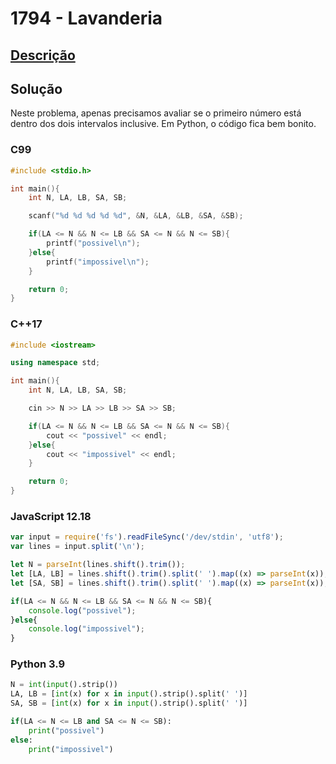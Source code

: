# 1794 - Lavanderia

## [Descrição](https://www.beecrowd.com.br/judge/pt/problems/view/1794)

## Solução

Neste problema, apenas precisamos avaliar se o primeiro número está dentro dos dois intervalos inclusive. Em Python, o código fica bem bonito.

### C99
```c
#include <stdio.h>

int main(){
    int N, LA, LB, SA, SB;

    scanf("%d %d %d %d %d", &N, &LA, &LB, &SA, &SB);

    if(LA <= N && N <= LB && SA <= N && N <= SB){
        printf("possivel\n");
    }else{
        printf("impossivel\n");
    }

    return 0;
}
```

### C++17
```cpp
#include <iostream>

using namespace std;

int main(){
    int N, LA, LB, SA, SB;

    cin >> N >> LA >> LB >> SA >> SB;

    if(LA <= N && N <= LB && SA <= N && N <= SB){
        cout << "possivel" << endl;
    }else{
        cout << "impossivel" << endl;
    }

    return 0;
}
```

### JavaScript 12.18
```javascript
var input = require('fs').readFileSync('/dev/stdin', 'utf8');
var lines = input.split('\n');

let N = parseInt(lines.shift().trim());
let [LA, LB] = lines.shift().trim().split(' ').map((x) => parseInt(x));
let [SA, SB] = lines.shift().trim().split(' ').map((x) => parseInt(x));

if(LA <= N && N <= LB && SA <= N && N <= SB){
    console.log("possivel");
}else{
    console.log("impossivel");
}
```

### Python 3.9
```python
N = int(input().strip())
LA, LB = [int(x) for x in input().strip().split(' ')]
SA, SB = [int(x) for x in input().strip().split(' ')]

if(LA <= N <= LB and SA <= N <= SB):
    print("possivel")
else:
    print("impossivel")
```